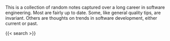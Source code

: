 This is a collection of random notes captured over a long career in software engineering.  Most are fairly up to date.  Some, like general quality tips, are invariant.  Others are thoughts on trends in software development, either current or past.

{{< search >}}
